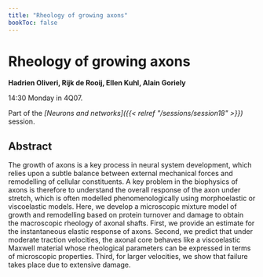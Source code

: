 ```yaml
---
title: "Rheology of growing axons"
bookToc: false
---
```


# Rheology of growing axons

**Hadrien Oliveri, Rijk de Rooij, Ellen Kuhl, Alain Goriely**

14:30 Monday in 4Q07.

Part of the *[Neurons and networks]({{< relref "/sessions/session18" >}})* session.

## Abstract

The growth of axons is a key process in neural system development, which relies upon a subtle balance between external mechanical forces and remodelling of cellular constituents. A key problem in the biophysics of axons is therefore to understand the overall response of the axon under stretch, which is often modelled phenomenologically using morphoelastic or viscoelastic models. Here, we develop a microscopic mixture model of growth and remodelling based on protein turnover and damage to obtain the macroscopic rheology of axonal shafts. First, we provide an estimate for the instantaneous elastic response of axons. Second, we predict that under moderate traction velocities, the axonal core behaves like a viscoelastic Maxwell material whose rheological parameters can be expressed in terms of microscopic properties. Third, for larger velocities, we show that failure takes place due to extensive damage.


